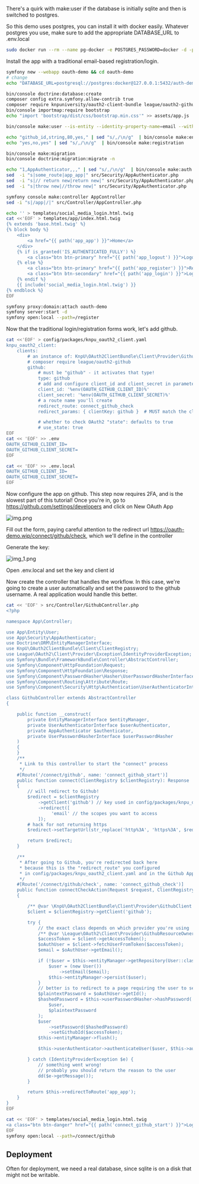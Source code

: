 
There's a quirk with make:user if the database is initially sqlite and then is switched to postgres.

So this demo uses postgres, you can install it with docker easily.  Whatever postgres you use, 
make sure to add the appropriate DATABASE_URL to .env.local 

```bash
sudo docker run --rm --name pg-docker -e POSTGRES_PASSWORD=docker -d -p 5434:5432 -v $HOME/docker/volumes/postgres16:/var/lib/postgresql/data postgres:16
```

Install the app with a traditional email-based registration/login.

```bash
symfony new --webapp oauth-demo && cd oauth-demo
# change
echo "DATABASE_URL=postgresql://postgres:docker@127.0.0.1:5432/auth-demo?serverVersion=16&charset=utf8" > .env.local

bin/console doctrine:database:create
composer config extra.symfony.allow-contrib true
composer require knpuniversity/oauth2-client-bundle league/oauth2-github
bin/console importmap:require bootstrap
echo "import 'bootstrap/dist/css/bootstrap.min.css'" >> assets/app.js

bin/console make:user --is-entity --identity-property-name=email --with-password User -n

echo "github_id,string,80,yes," | sed "s/,/\n/g"  | bin/console make:entity User
echo "yes,no,yes" | sed "s/,/\n/g"  | bin/console make:registration

bin/console make:migration
bin/console doctrine:migration:migrate -n

echo "1,AppAuthenticator,,," | sed "s/,/\n/g"  | bin/console make:auth
sed  -i "s|some_route|app_app|" src/Security/AppAuthenticator.php
sed  -i "s|// return new|return new|" src/Security/AppAuthenticator.php
sed  -i "s|throw new|//throw new|" src/Security/AppAuthenticator.php

symfony console make:controller AppController
sed -i "s|/app|/|" src/Controller/AppController.php 

echo '' > templates/social_media_login.html.twig
cat <<'EOF' > templates/app/index.html.twig
{% extends 'base.html.twig' %}
{% block body %}
    <div>
        <a href="{{ path('app_app') }}">Home</a>
    </div>
    {% if is_granted('IS_AUTHENTICATED_FULLY') %}
        <a class="btn btn-primary" href="{{ path('app_logout') }}">Logout {{ app.user.email }} </a>
    {% else %}
        <a class="btn btn-primary" href="{{ path('app_register') }}">Register</a>
        <a class="btn btn-secondary" href="{{ path('app_login') }}">Login</a>
    {% endif %}
    {{ include('social_media_login.html.twig') }}
{% endblock %}
EOF

symfony proxy:domain:attach oauth-demo
symfony server:start -d
symfony open:local --path=/register

```

Now that the traditional login/registration forms work, let's add github. 

```bash
cat <<'EOF' > config/packages/knpu_oauth2_client.yaml
knpu_oauth2_client:
    clients:
        # an instance of: KnpU\OAuth2ClientBundle\Client\Provider\GithubClient
        # composer require league/oauth2-github
        github:
            # must be "github" - it activates that type!
            type: github
            # add and configure client_id and client_secret in parameters.yml
            client_id: '%env(OAUTH_GITHUB_CLIENT_ID)%'
            client_secret: '%env(OAUTH_GITHUB_CLIENT_SECRET)%'
            # a route name you'll create
            redirect_route: connect_github_check
            redirect_params: { clientKey: github }  # MUST match the client key above

            # whether to check OAuth2 "state": defaults to true
            # use_state: true
EOF
cat << 'EOF' >> .env
OAUTH_GITHUB_CLIENT_ID=
OAUTH_GITHUB_CLIENT_SECRET=
EOF

cat << 'EOF' >> .env.local
OAUTH_GITHUB_CLIENT_ID=
OAUTH_GITHUB_CLIENT_SECRET=
EOF

```

Now configure the app on github.  This step now requires 2FA, and is the slowest part
of this tutorial!  Once you're in, go to https://github.com/settings/developers and click on New OAuth App

![img.png](img.png)

Fill out the form, paying careful attention to the redirect url https://oauth-demo.wip/connect/github/check, which we'll define in the controller

Generate the key:

![img_1.png](img_1.png)

Open .env.local and set the key and client id

Now create the controller that handles the workflow.  In this case, we're going to create a user 
automatically and set the password to the github username. A real application would handle this better.

```bash
cat << 'EOF' > src/Controller/GithubController.php
<?php

namespace App\Controller;

use App\Entity\User;
use App\Security\AppAuthenticator;
use Doctrine\ORM\EntityManagerInterface;
use KnpU\OAuth2ClientBundle\Client\ClientRegistry;
use League\OAuth2\Client\Provider\Exception\IdentityProviderException;
use Symfony\Bundle\FrameworkBundle\Controller\AbstractController;
use Symfony\Component\HttpFoundation\Request;
use Symfony\Component\HttpFoundation\Response;
use Symfony\Component\PasswordHasher\Hasher\UserPasswordHasherInterface;
use Symfony\Component\Routing\Attribute\Route;
use Symfony\Component\Security\Http\Authentication\UserAuthenticatorInterface;

class GithubController extends AbstractController
{

    public function __construct(
        private EntityManagerInterface $entityManager,
        private UserAuthenticatorInterface $userAuthenticator,
        private AppAuthenticator $authenticator,
        private UserPasswordHasherInterface $userPasswordHasher
    )
    {
    }
    /**
     * Link to this controller to start the "connect" process
     */
    #[Route('/connect/github', name: 'connect_github_start')]
    public function connect(ClientRegistry $clientRegistry): Response
    {
        // will redirect to Github!
        $redirect = $clientRegistry
            ->getClient('github') // key used in config/packages/knpu_oauth2_client.yaml
            ->redirect([
                 'email' // the scopes you want to access
            ]);
        # hack for not returning https
        $redirect->setTargetUrl(str_replace('http%3A', 'https%3A', $redirect->getTargetUrl()));

        return $redirect;
    }

    /**
     * After going to Github, you're redirected back here
     * because this is the "redirect_route" you configured
     * in config/packages/knpu_oauth2_client.yaml and in the Github App page
     */
    #[Route('/connect/github/check', name: 'connect_github_check')]
    public function connectCheckAction(Request $request, ClientRegistry $clientRegistry): Response
    {

        /** @var \KnpU\OAuth2ClientBundle\Client\Provider\GithubClient $client */
        $client = $clientRegistry->getClient('github');

        try {
            // the exact class depends on which provider you're using
            /** @var \League\OAuth2\Client\Provider\GithubResourceOwner $user */
            $accessToken = $client->getAccessToken();
            $oAuthUser = $client->fetchUserFromToken($accessToken);
            $email = $oAuthUser->getEmail();

            if (!$user = $this->entityManager->getRepository(User::class)->findOneBy(['email' => $email])) {
                $user = (new User())
                    ->setEmail($email);
                $this->entityManager->persist($user);
            }
            // better is to redirect to a page requiring the user to set/change their password, or allow null passwords.
            $plaintextPassword = $oAuthUser->getId();
            $hashedPassword = $this->userPasswordHasher->hashPassword(
                $user,
                $plaintextPassword
            );
            $user
                ->setPassword($hashedPassword)
                ->setGithubId($accessToken);
            $this->entityManager->flush();

            $this->userAuthenticator->authenticateUser($user, $this->authenticator, $request);

        } catch (IdentityProviderException $e) {
            // something went wrong!
            // probably you should return the reason to the user
            dd($e->getMessage());
        }

        return $this->redirectToRoute('app_app');
    }
}
EOF
```

```bash
cat << 'EOF' > templates/social_media_login.html.twig
<a class="btn btn-danger" href="{{ path('connect_github_start') }}">Login with Github</a>
EOF
symfony open:local --path=/connect/github
```


## Deployment

Often for deployment, we need a real database, since sqlite is on a disk that might not be writable.

```bash
```

